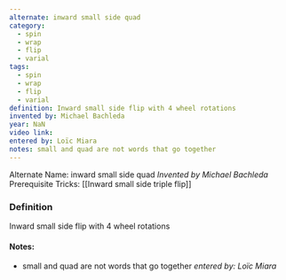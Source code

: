 ```yaml
---
alternate: inward small side quad
category:
  - spin
  - wrap
  - flip
  - varial
tags:
  - spin
  - wrap
  - flip
  - varial
definition: Inward small side flip with 4 wheel rotations
invented by: Michael Bachleda
year: NaN
video link: 
entered by: Loïc Miara
notes: small and quad are not words that go together
---
```

Alternate Name: inward small side quad
*Invented by Michael Bachleda*
Prerequisite Tricks: [[Inward small side triple flip]]

### Definition
Inward small side flip with 4 wheel rotations


#### Notes:
- small and quad are not words that go together
*entered by: Loïc Miara*
